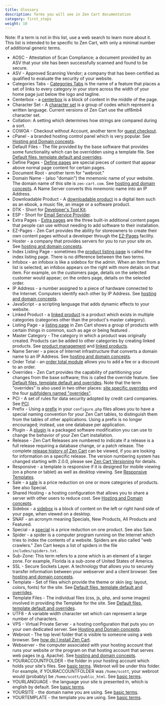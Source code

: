 ```yaml
---
title: Glossary 
description: Terms you will see in Zen Cart documentation 
category: first_steps 
weight: 10
---
```


Note: If a term is not in this list, use a web search to learn more about it.  This list is intended to be specific to Zen Cart, with only a minimal number of additional generic terms. 

- AOSC - Attestation of Scan Compliance; a document provided by an ASV that your site has been successfully scanned and found to be secure. 
- ASV - Approved Scanning Vendor; a company that has been certified as qualified to evaluate the security of your website. 
- Categories Tabs - [Categories Tabs](/user/new_user_topics/categories_tabs/) is the name of a feature that places a set of links to every category in your store across the width of your home page just below the logo and tagline. 
- Centerbox - a [centerbox](/user/template/centerboxes/) is a block of content in the middle of the page.  
- Character Set - A [character set](/user/upgrading/detailed_upgrading/#character-set) is a group of codes which represent a written language. Current versions of Zen Cart use the utf8mb4 character set. 
- Collation: A setting which determines how strings are compared during a sort.
- COWOA - Checkout without Account, another term for [guest checkout](/user/miscellaneous/can_zen_cart/#can-customers-purchase-from-my-zen-cart-shop-without-creating-an-account).
- cPanel - a branded hosting control panel which is very popular.  See [Hosting and Domain concepts](/user/first_steps/hosting/). 
- Default Files - The file provided by the base software that provides some functionality which can be overridden using a template file.  See [Default files, template default and overrides](/user/first_steps/overrides/).
- Define Pages - [Define pages](/user/template/define_pages/) are special pieces of content that appear above normal page content for certain pages.
- Document Root - another term for "webroot." 
- Domain Name - (also "domain") the mnemonic name of your website.  The domain name of this site is `zen-cart.com`.  See [hosting and domain concepts](/user/first_steps/hosting/).  A Name Server converts this mnemonic name into an IP Address. 
- Downloadable Product - A [downloadable product](/user/products/downloadable/) is a digital item such as an ebook, a music file, an image or a software product.
- DTK - Short for [Developer's Tool Kit](/user/admin/developers_toolkit/). 
- ESP - Short for [Email Service Provider](/user/email/newsletters/#using-an-email-service-provider).
- Extra Pages - [Extra pages](/user/template/extra_pages/) are the three built-in additional content pages that people can use without needing to add software to their installation. 
- EZ-Pages - Zen Cart provides the ability for storeowners to create their own content pages without a developer through the [EZ-Pages](/user/ezpages/) facility. 
- Hoster - a company that provides servers for you to run your site on. See [hosting and domain concepts](/user/first_steps/hosting/).
- Index Listing Page - sometimes the  [product listing page](/user/storefront_pages/listing_pages/) is called the index listing page.  There is no difference between the two terms. 
- Infobox - an infobox is like a sidebox for the admin.  When an item from a list is selected, an infobox appears on the right with more details on that item. For example, on the customers page, details on the selected customer would appear; on the orders page, details on the selected order.
- IP Address - a number assigned to a piece of hardware connected to the Internet.  Computers identify each other by IP Address.  See [hosting and domain concepts](/user/first_steps/hosting/).
- JavaScript - a scripting language that adds dynamic effects to your website. 
- Linked Product - a [linked product](/user/products/linked_product/) is a product which exists in multiple categories (categories other than the product's master category).
- Listing Page - a [listing page](/user/template/listing_page_layout/) in Zen Cart shows a group of products with certain things in common, such as age or being featured .
- Master Category - The category in which a product was originally created.  Products can be added to other categories by creating linked products.  See [product management](/user/products/product_management_admin/) and [linked products](/user/products/linked_product/).
- Name Server - a piece of Internet infrastructure that converts a domain name to an IP Address.  See [hosting and domain concepts](/user/first_steps/hosting/).
- Order Total - an [order total module](/user/order_total/order_total/) allows you to add a fee or a discount to an order.
- Overrides - Zen Cart provides the capability of partitioning your changes from the base software; this is called the override feature.  See [Default files, template default and overrides](/user/first_steps/overrides/).  Note that the term "overrides" is also used in two other places: [site specific overrides](/user/customizing/site_specific_overrides/) and the four [subfolders named "overrides"](/user/template/template_overrides/#files-in-other-places).
- PCI - A set of rules for data security adopted by credit card companies.  See [PCI](/user/payment/pci).
- Prefix - Using a [prefix](/user/first_steps/database/#what-are-prefixes) in your `configure.php` files allows you to have a special naming convention for your Zen Cart tables, to distinguish them from the tables of other applications.  Using a prefix is no longer encouraged; instead, use one database per application.
- Plugin - A [plugin](/user/plugins/about_plugins/) is a packaged software modification you can use to change the behavior of your Zen Cart installation. 
- Release - Zen Cart Releases are numbered to indicate if a release is a full release requiring a database change, or a patch release.  The complete [release history of Zen Cart](/user/about_us/release_history/) can be viewed, if you are looking for information on a specific release. The version numbering system has changed starting with 2.0.0, please see [Zen Cart Versioning](/user/about_us/versioning/) for details.
- Responsive - a template is responsive if it is designed for mobile viewing (on a phone or tablet) as well as desktop viewing.  See [Responsive Templates](/user/template/responsive/). 
- Sale - a [sale](/user/admin_pages/catalog/salemaker/) is a price reduction on one or more categories of products. See also Special. 
- Shared Hosting - a hosting configuration that allows you to share a server with other users to reduce cost.  See [Hosting and Domain concepts](/user/first_steps/hosting/). 
- Sidebox - a [sidebox](/user/template/sideboxes/) is a block of content on the left or right hand side of your page, when viewed on a desktop.  
- SNAF - an acronym meaning Specials, New Products, All Products and Featured. 
- Special - a [special](/user/admin_pages/catalog/specials/) is a price reduction on one product. See also Sale. 
- Spider - a spider is a computer program running on the Internet which tries to index the contents of a website. Spiders are also called "web crawlers."  Zen Cart keeps a list of spiders in the file `includes/spiders.txt`.
- Sub-Zone: This term refers to a zone which is an element of a larger zone.  For example, Florida is a sub-zone of United States of America.
- SSL - Secure Sockets Layer.  A technology that allows you to securely transfer information between your webserver and a client browser.  See [hosting and domain concepts](/user/first_steps/hosting/).
- Template - Set of files which provide the theme or skin (eg: layout, colors, fonts) for the site. See [Default files, template default and overrides](/user/first_steps/overrides/).
- Template Files - The individual files (css, js, php, and some images) involved in providing the Template for the site.  See [Default files, template default and overrides](/user/first_steps/overrides/).
- UTF8 - A variable width character set which can represent a large number of characters. 
- VPS - Virtual Private Server - a hosting configuration that puts you on your own dedicated server.  See [Hosting and Domain concepts](/user/first_steps/hosting/). 
- Webroot - The top level folder that is visible to someone using a web browser.  See [how do I install Zen Cart](/user/first_steps/how_do_i_install/). 
- Webserver - the computer associated with your hosting account that runs your website *or* the program on that hosting account that serves web pages (e.g. Apache).  See [hosting and domain concepts](/user/first_steps/hosting/).
- YOURACCOUNTFOLDER - the folder  in your hosting account which holds your site's files. See [basic terms](/user/first_steps/basic_terms/). Webroot will be under this folder.  For example, if YOURACCOUNTFOLDER was `/home/scott`, your webroot would (probably) be `/home/scott/public_html`. See [basic terms](/user/first_steps/basic_terms/). 
- YOURLANGUAGE - the language your site is presented in, which is english by default.  See [basic terms](/user/first_steps/basic_terms/). 
- YOURSITE - the domain name you are using.  See [basic terms](/user/first_steps/basic_terms/). 
- YOURTEMPLATE - the template you are using.  See [basic terms](/user/first_steps/basic_terms/). 

